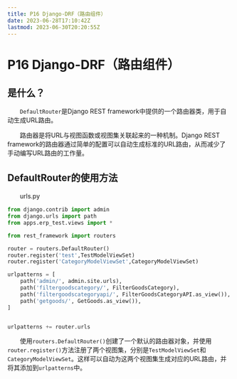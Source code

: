 ```yaml
---
title: P16 Django-DRF（路由组件）
date: 2023-06-28T17:10:42Z
lastmod: 2023-06-30T20:20:55Z
---
```


# P16 Django-DRF（路由组件）

## 是什么？

　　​`DefaultRouter`​是Django REST framework中提供的一个路由器类，用于自动生成URL路由。

　　路由器是将URL与视图函数或视图集关联起来的一种机制。Django REST framework的路由器通过简单的配置可以自动生成标准的URL路由，从而减少了手动编写URL路由的工作量。

## DefaultRouter的使用方法

　　urls.py

```python
from django.contrib import admin
from django.urls import path
from apps.erp_test.views import *

from rest_framework import routers

router = routers.DefaultRouter()
router.register('test',TestModelViewSet)
router.register('CategoryModelViewSet',CategoryModelViewSet)

urlpatterns = [
    path('admin/', admin.site.urls),
    path('filtergoodscategory/', FilterGoodsCategory),
    path('filtergoodscategoryapi/', FilterGoodsCategoryAPI.as_view()),
    path('getgoods/', GetGoods.as_view()),
]


urlpatterns += router.urls
```

　　使用`routers.DefaultRouter()`​创建了一个默认的路由器对象，并使用`router.register()`​方法注册了两个视图集，分别是`TestModelViewSet`​和`CategoryModelViewSet`​。这样可以自动为这两个视图集生成对应的URL路由，并将其添加到`urlpatterns`​中。
